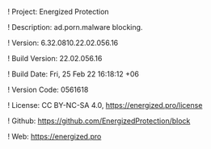 ! Project: Energized Protection

! Description: ad.porn.malware blocking.

! Version: 6.32.0810.22.02.056.16

! Build Version: 22.02.056.16

! Build Date: Fri, 25 Feb 22 16:18:12 +06

! Version Code: 0561618

! License: CC BY-NC-SA 4.0, https://energized.pro/license

! Github: https://github.com/EnergizedProtection/block

! Web: https://energized.pro
